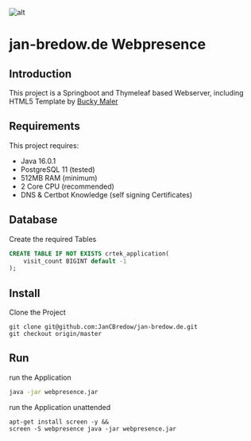 ![alt](https://i.imgur.com/gtwjSq1.png)
# jan-bredow.de Webpresence


## Introduction

This project is a Springboot and Thymeleaf based Webserver,
including HTML5 Template by [Bucky Maler](https://github.com/BuckyMaler/global)

## Requirements
This project requires:
* Java 16.0.1
* PostgreSQL 11 (tested)
* 512MB RAM (minimum)
* 2 Core CPU (recommended)
* DNS & Certbot Knowledge (self signing Certificates)

## Database

Create the required Tables
~~~~sql
CREATE TABLE IF NOT EXISTS crtek_application(
    visit_count BIGINT default -1
);
~~~~

## Install
Clone the Project

~~~~git
git clone git@github.com:JanCBredow/jan-bredow.de.git
git checkout origin/master
~~~~

## Run


run the Application
~~~~bash
java -jar webpresence.jar
~~~~

run the Application unattended
~~~~terminal
apt-get install screen -y &&
screen -S webpresence java -jar webpresence.jar
~~~~
